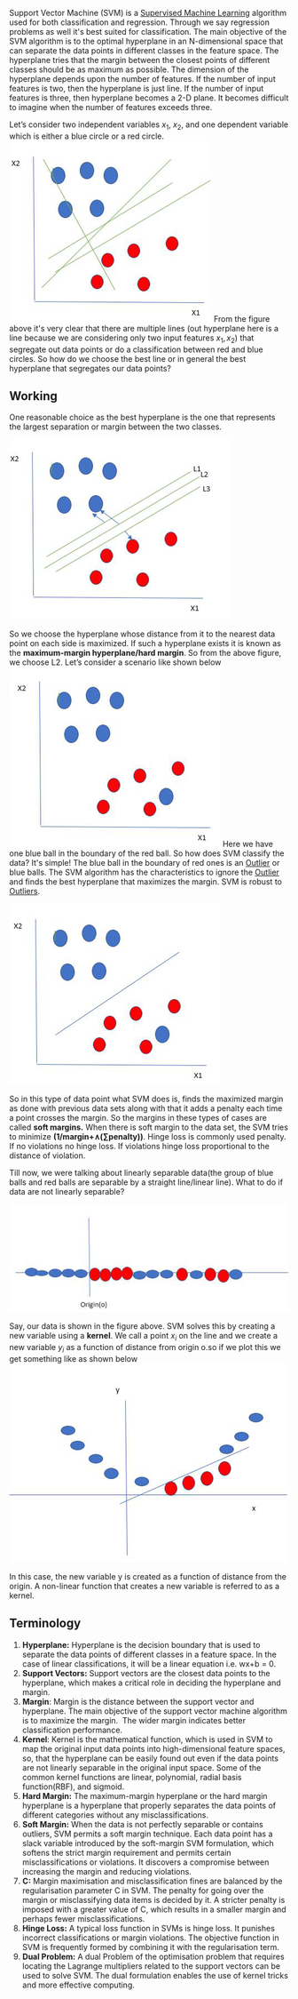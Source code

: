 Support Vector Machine (SVM) is a [Supervised Machine Learning](Supervised%20Machine%20Learning/Supervised%20Machine%20Learning.md) algorithm used for both classification and regression. Through we say regression problems as well it's best suited for classification. The main objective of the SVM algorithm is to the optimal hyperplane in an N-dimensional space that can separate the data points in different classes in the feature space. The hyperplane tries that the margin between the closest points of different classes should be as maximum as possible. The dimension of the hyperplane depends upon the number of features. If the number of input features is two, then the hyperplane is just line. If the number of input features is three, then hyperplane becomes a 2-D plane. It becomes difficult to imagine when the number of features exceeds three.

Let’s consider two independent variables $x_{1}$, $x_{2}$, and one dependent variable which is either a blue circle or a red circle.
![linearly-separable-data-points|center](Images/linearly-separable-data-points.png)
From the figure above it's very clear that there are multiple lines (out hyperplane here is a line because we are considering only two input features $x_{1}, x_{2}$) that segregate out data points or do a classification between red and blue circles. So how do we choose the best line or in general the best hyperplane that segregates our data points?
## Working
One reasonable choice as the best hyperplane is the one that represents the largest separation or margin between the two classes.

![multiple-hyperplanes-sperate|center](Images/multiple-hyperplanes-sperate.png)

So we choose the hyperplane whose distance from it to the nearest data point on each side is maximized. If such a hyperplane exists it is known as the **maximum-margin hyperplane/hard margin**. So from the above figure, we choose L2. Let’s consider a scenario like shown below
![selecting-hyperplane-forcedata-with-outlinner|center](Images/selecting-hyperplane-forcedata-with-outlinner.png)
Here we have one blue ball in the boundary of the red ball. So how does SVM classify the data? It's simple! The blue ball in the boundary of red ones is an [Outlier](../Neural%20Network/CNN/Outlier.md) or blue balls. The SVM algorithm has the characteristics to ignore the [Outlier](../Neural%20Network/CNN/Outlier.md) and finds the best hyperplane that maximizes the margin. SVM is robust to [Outliers](../Neural%20Network/CNN/Outlier.md).

![hyperplane-most-optimzzed-one|center](Images/hyperplane-most-optimzzed-one.png)

So in this type of data point what SVM does is, finds the maximized margin as done with previous data sets along with that it adds a penalty each time a point crosses the margin. So the margins in these types of cases are called **soft margins.** When there is soft margin to the data set, the SVM tries to minimize __(1/margin+∧(∑penalty))__. Hinge loss is commonly used penalty. If no violations no hinge loss. If violations hinge loss proportional to the distance of violation.

Till now, we were talking about linearly separable data(the group of blue balls and red balls are separable by a straight line/linear line). What to do if data are not linearly separable?

![dataset-for-classification|center](Images/dataset-for-classification.png)

Say, our data is shown in the figure above. SVM solves this by creating a new variable using a **kernel**. We call a point $x_{i}$ on the line and we create a new variable $y_{i}$ as a function of distance from origin o.so if we plot this we get something like as shown below
![mapping-data](Images/mapping-data.png)

In this case, the new variable y is created as a function of distance from the origin. A non-linear function that creates a new variable is referred to as a kernel.

## Terminology
1. **Hyperplane:** Hyperplane is the decision boundary that is used to separate the data points of different classes in a feature space. In the case of linear classifications, it will be a linear equation i.e. wx+b = 0.
2. **Support Vectors:** Support vectors are the closest data points to the hyperplane, which makes a critical role in deciding the hyperplane and margin. 
3. **Margin**: Margin is the distance between the support vector and hyperplane. The main objective of the support vector machine algorithm is to maximize the margin.  The wider margin indicates better classification performance.
4. **Kernel**: Kernel is the mathematical function, which is used in SVM to map the original input data points into high-dimensional feature spaces, so, that the hyperplane can be easily found out even if the data points are not linearly separable in the original input space. Some of the common kernel functions are linear, polynomial, radial basis function(RBF), and sigmoid.
5. **Hard Margin:** The maximum-margin hyperplane or the hard margin hyperplane is a hyperplane that properly separates the data points of different categories without any misclassifications.
6. **Soft Margin:** When the data is not perfectly separable or contains outliers, SVM permits a soft margin technique. Each data point has a slack variable introduced by the soft-margin SVM formulation, which softens the strict margin requirement and permits certain misclassifications or violations. It discovers a compromise between increasing the margin and reducing violations.
7. **C:** Margin maximisation and misclassification fines are balanced by the regularisation parameter C in SVM. The penalty for going over the margin or misclassifying data items is decided by it. A stricter penalty is imposed with a greater value of C, which results in a smaller margin and perhaps fewer misclassifications.
8. **Hinge Loss:** A typical loss function in SVMs is hinge loss. It punishes incorrect classifications or margin violations. The objective function in SVM is frequently formed by combining it with the regularisation term.
9. **Dual Problem:** A dual Problem of the optimisation problem that requires locating the Lagrange multipliers related to the support vectors can be used to solve SVM. The dual formulation enables the use of kernel tricks and more effective computing.